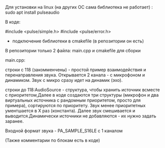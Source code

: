 Для установки на linux (на других ОС сама библиотека не работает) : sudo apt install pulseaudio

В коде: 

#include <pulse/simple.h>
#include <pulse/error.h>

+ подключение библиотеки в cmakefile (в репозитории он есть)

В репозитории только 2 файла: main.cpp и cmakefile для сборки

main.cpp:

строки с 118 (закомменчены) - простой пример взаимодействия и перенаправления звука. Открывается 2 канала - с микрофоном и динамиком. Звук с микро сразу идет на динамик (эхо).

строки до 118:AudioSource -  структура, чтобы хранить источник всместе с приоритетом,Далее в коде создаются три структуры (микрофон и два виртуальных источника с рандомным приоритетом, просто для примера), сортируются по приоритету. Звук менее приоритетных ументшается в X раз (константа). Далее звук смешивается и выводится.Динамически источники не добавляются - их нужно задать заранее.

Входной формат звука - PA_SAMPLE_S16LE с 1 каналом

(Также комментарии по блокам есть в коде)
